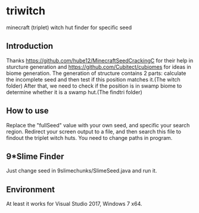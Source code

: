 # triwitch
 minecraft (triplet) witch hut finder for specific seed

## Introduction
 Thanks https://github.com/hube12/MinecraftSeedCrackingC for their help in sturcture generation and https://github.com/Cubitect/cubiomes for ideas in biome generation.
 The generation of structure contains 2 parts: calculate the incomplete seed and then test if this position matches it.(The witch folder) After that, we need to check if the position is in swamp biome to determine whether it is a swamp hut.(The findtri folder)
 
## How to use
 Replace the "fullSeed" value with your own seed, and specific your search region. Redirect your screen output to a file, and then search this file to findout the triplet witch huts. You need to change paths in program.
 
## 9*Slime Finder
 Just change seed in 9slimechunks/SlimeSeed.java and run it.
 
## Environment
At least it works for Visual Studio 2017, Windows 7 x64.
